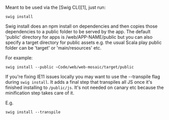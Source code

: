 Meant to be used via the [Swig CLI][1], just run:

```
swig install
```

Swig install does an npm install on dependencies and then copies those dependencies to a public folder to be served by
the app. The default 'public' directory for apps is /web/APP-NAME/public but you can also specify a target directory
for public assets e.g. the usual Scala play public folder can be 'target' or 'main/resources' etc.

For example:

```
swig install --public ~Code/web/web-mosaic/target/public
```

If you're fixing IE11 issues locally you may want to use the --transpile flag
during `swig install`. It adds a final step that transpiles all JS once it's
finished installing to `/public/js`. It's not needed on canary etc because the
minification step takes care of it.

E.g.

```
swig install --transpile
```